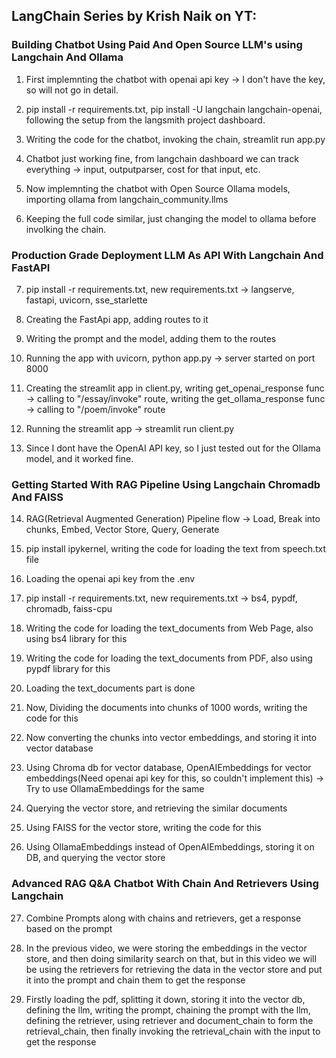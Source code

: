 ## LangChain Series by Krish Naik on YT:

### Building Chatbot Using Paid And Open Source LLM's using Langchain And Ollama
1. First implemnting the chatbot with openai api key -> I don't have the key, so will not go in detail.

2. pip install -r requirements.txt, pip install -U langchain langchain-openai, following the setup from the langsmith project dashboard.

3. Writing the code for the chatbot, invoking the chain, streamlit run app.py

4. Chatbot just working fine, from langchain dashboard we can track everything -> input, outputparser, cost for that input, etc.

5. Now implemnting the chatbot with Open Source Ollama models, importing ollama from langchain_community.llms

6. Keeping the full code similar, just changing the model to ollama before involking the chain.


### Production Grade Deployment LLM As API With Langchain And FastAPI
7. pip install -r requirements.txt, new requirements.txt -> langserve, fastapi, uvicorn, sse_starlette

8. Creating the FastApi app, adding routes to it

9. Writing the prompt and the model, adding them to the routes

10. Running the app with uvicorn, python app.py -> server started on port 8000

11. Creating the streamlit app in client.py, writing get_openai_response func -> calling to "/essay/invoke" route, writing the get_ollama_response func -> calling to "/poem/invoke" route

12. Running the streamlit app -> streamlit run client.py

13. Since I dont have the OpenAI API key, so I just tested out for the Ollama model, and it worked fine. 

### Getting Started With RAG Pipeline Using Langchain Chromadb And FAISS
14. RAG(Retrieval Augmented Generation) Pipeline flow -> Load, Break into chunks, Embed, Vector Store, Query, Generate

15. pip install ipykernel, writing the code for loading the text from speech.txt file

16. Loading the openai api key from the .env

17. pip install -r requirements.txt, new requirements.txt -> bs4, pypdf, chromadb, faiss-cpu

18. Writing the code for loading the text_documents from Web Page, also using bs4 library for this

19. Writing the code for loading the text_documents from PDF, also using pypdf library for this

20. Loading the text_documents part is done

21. Now, Dividing the documents into chunks of 1000 words, writing the code for this

22. Now converting the chunks into vector embeddings, and storing it into vector database

23. Using Chroma db for vector database, OpenAIEmbeddings for vector embeddings(Need openai api key for this, so couldn't implement this) -> Try to use OllamaEmbeddings for the same

24. Querying the vector store, and retrieving the similar documents

25. Using FAISS for the vector store, writing the code for this

26. Using OllamaEmbeddings instead of OpenAIEmbeddings, storing it on DB, and querying the vector store


### Advanced RAG Q&A Chatbot With Chain And Retrievers Using Langchain
27. Combine Prompts along with chains and retrievers, get a response based on the prompt

28. In the previous video, we were storing the embeddings in the vector store, and then doing similarity search on that, but in this video we will be using the retrievers for retrieving the data in the vector store and put it into the prompt and chain them to get the response

29. Firstly loading the pdf, splitting it down, storing it into the vector db, defining the llm, writing the prompt, chaining the prompt with the llm, defining the retriever, using retriever and document_chain to form the retrieval_chain, then finally invoking the retrieval_chain with the input to get the response
